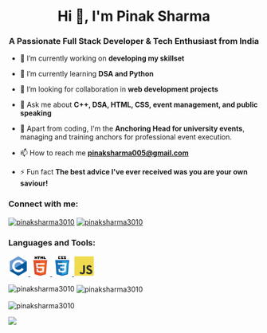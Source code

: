 

<h1 align="center">Hi 👋, I'm Pinak Sharma</h1>
<h3 align="center">A Passionate Full Stack Developer & Tech Enthusiast from India</h3>

- 🔭 I’m currently working on **developing my skillset**

- 🌱 I’m currently learning **DSA and Python**

- 🤝 I’m looking for collaboration in **web development projects**

- 💬 Ask me about **C++, DSA, HTML, CSS, event management, and public speaking**

- 🎤 Apart from coding, I'm the **Anchoring Head for university events**, managing and training anchors for professional event execution.

- 📫 How to reach me **pinaksharma005@gmail.com**

- ⚡ Fun fact **The best advice I've ever received was you are your own saviour!**

<h3 align="left">Connect with me:</h3>
<p align="left">
    <a href="https://www.instagram.com/pinaksharma3010" target="blank"><img align="center"
            src="https://raw.githubusercontent.com/rahuldkjain/github-profile-readme-generator/master/src/images/icons/Social/instagram.svg"
            alt="pinaksharma3010" height="30" width="40" /></a> 
   <a href="https://www.linkedin.com/in/pinak-sharma-0496a428b/" target="blank"><img align="center"
            src="https://raw.githubusercontent.com/rahuldkjain/github-profile-readme-generator/master/src/images/icons/Social/linked-in-alt.svg"
            alt="pinaksharma3010" height="30" width="40" /></a>
</p>

<h3 align="left">Languages and Tools:</h3>
<p align="left">
    <a href="https://www.cprogramming.com/" target="_blank" rel="noreferrer"> <img src="https://raw.githubusercontent.com/devicons/devicon/master/icons/c/c-original.svg"
            alt="C" width="40" height="40" /> </a> 
    <a href="https://www.w3schools.com/cpp/" target="_blank" rel="noreferrer"> <img
                src="https://raw.githubusercontent.com/devicons/devicon/master/icons/html5/html5-original-wordmark.svg"
            alt="HTML5" width="40" height="40" /> </a> 
    <a href="https://www.w3schools.com/css/" target="_blank" rel="noreferrer"> <img
            src="https://raw.githubusercontent.com/devicons/devicon/master/icons/css3/css3-original-wordmark.svg"
            alt="CSS3" width="40" height="40" /> </a> 
    <a href="https://developer.mozilla.org/en-US/docs/Web/JavaScript" target="_blank" rel="noreferrer"> <img
            src="https://raw.githubusercontent.com/devicons/devicon/master/icons/javascript/javascript-original.svg"
            alt="JavaScript" width="40" height="40" /> </a>
   
<p><img align="left"
        src="https://github-readme-stats.vercel.app/api/top-langs?username=pinaksharma3010&show_icons=true&locale=en&layout=compact"
        alt="pinaksharma3010" /></p>

<p>&nbsp;<img align="center"
        src="https://github-readme-stats.vercel.app/api?username=pinaksharma3010&show_icons=true&locale=en"
        alt="pinaksharma3010" /></p>

<p><img align="center" src="https://github-readme-streak-stats.herokuapp.com/?user=pinaksharma3010&" alt="pinaksharma3010" />
</p>

<img src="https://profile-counter.glitch.me/pinaksharma3010/count.svg?"
    data-canonical-src="https://profile-counter.glitch.me/pinaksharma3010/count.svg?" style="max-width: 100%;">
